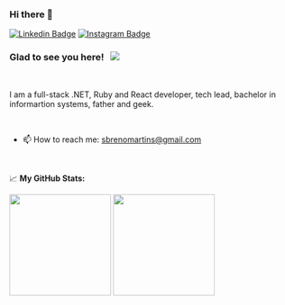 ### Hi there 👋


[![Linkedin Badge](https://img.shields.io/badge/-LinkedIn-0e76a8?style=flat-square&logo=Linkedin&logoColor=white)](https://linkedin.com/in/breno-m-silva)
[![Instagram Badge](https://img.shields.io/badge/-Instagram-e4405f?style=flat-square&logo=Instagram&logoColor=white)](https://instagram.com/brenomartins.cs/)

### Glad to see you here! &nbsp; ![](https://visitor-badge.glitch.me/badge?page_id=sbrenomartins.sbrenomartins)

<br />

I am a full-stack .NET, Ruby and React developer, tech lead, bachelor in informartion systems, father and geek.

<br />

- 📫 How to reach me: sbrenomartins@gmail.com

<br />

📈 **My GitHub Stats:**

<p>
  <img height="180em" src="https://github-readme-stats.vercel.app/api?username=sbrenomartins&show_icons=true&hide_border=true&&count_private=true&include_all_commits=true" />
  <img height="180em" src="https://github-readme-stats.vercel.app/api/top-langs/?username=sbrenomartins&exclude_repo=KNN-Image-Classification&show_icons=true&hide_border=true&layout=compact&langs_count=8"/>
</p>
